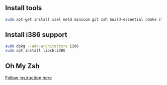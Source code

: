 ## Install tools

```sh
sudo apt-get install xsel meld minicom git zsh build-essential cmake clang exuberant-ctags cscope silversearcher-ag python-pip python3-pip python-dev tig tmux-next speedcrunch htop
```
## Install i386 support

```sh
sudo dpkg --add-architecture i386
sudo apt install libc6:i386
```

## Oh My Zsh
[Follow instruction here](https://github.com/robbyrussell/oh-my-zsh)
